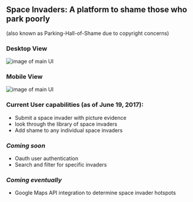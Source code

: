 ## Space Invaders: A platform to shame those who park poorly ##
(also known as Parking-Hall-of-Shame due to copyright concerns)

### Desktop View

![image of main UI](http://imgur.com/lVDEJHV)

### Mobile View
![image of main UI](http://imgur.com/a/tEt0K)

### Current User capabilities (as of June 19, 2017):
 - Submit a space invader with picture evidence
 - look through the library of space invaders
 - Add shame to any individual space invaders

### *Coming soon* ###
- Oauth user authentication
- Search and filter for specific invaders

### *Coming eventually* ###
- Google Maps API integration to determine space invader hotspots
